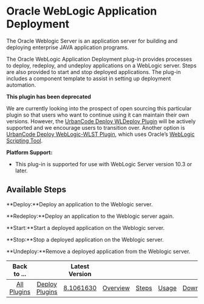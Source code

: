 
Oracle WebLogic Application Deployment
======================================


The Oracle Weblogic Server is an application server for building and deploying enterprise JAVA application programs.


The Oracle WebLogic Application Deployment plug-in provides processes to deploy, redeploy, and undeploy applications on a WebLogic server. Steps are also provided to start and stop deployed applications. The plug-in includes a component template to assist in setting up deployment automation.


**This plugin has been deprecated**


We are currently looking into the prospect of open sourcing this particular plugin so that users who want to continue using it can maintain their own versions. However, the [UrbanCode Deploy WLDeploy Plugin](https://developer.ibm.com/urbancode/plugin/wldeploy/) will be actively supported and we encourage users to transition over. Another option is [UrbanCode Deploy WebLogic-WLST Plugin](https://developer.ibm.com/urbancode/plugin/oracle-weblogic-scripting-tool-wlst/), which uses Oracle’s [WebLogic Scripting Tool](https://docs.oracle.com/cd/E29542_01/web.1111/e13715/toc.htm).



**Platform Support:**


* This plug-in is supported for use with WebLogic Server version 10.3 or later.



Available Steps
---------------


**Deploy:**Deploy an application to the Weblogic server.


**Redeploy:**Deploy an application to the Weblogic server again.


**Start:**Start a deployed application on the Weblogic server.


**Stop:**Stop a deployed application on the Weblogic server.


**Undeploy:**Remove a deployed application from the Weblogic server.





|Back to ...||Latest Version|||||
| :---: | :---: | :---: | :---: | :---: | :---: | :---: |
|[All Plugins](../../index.md)|[Deploy Plugins](../README.md)|[8.1061630](https://raw.githubusercontent.com/UrbanCode/IBM-UCD-PLUGINS/main/files/plugin-air-WebLogic-Application-Deployment/plugin-air-WebLogic-Application-Deployment-8.1061630.zip)|[Overview](overview.md)|[Steps](steps.md)|[Usage](usage.md)|[Downloads](downloads.md)|

